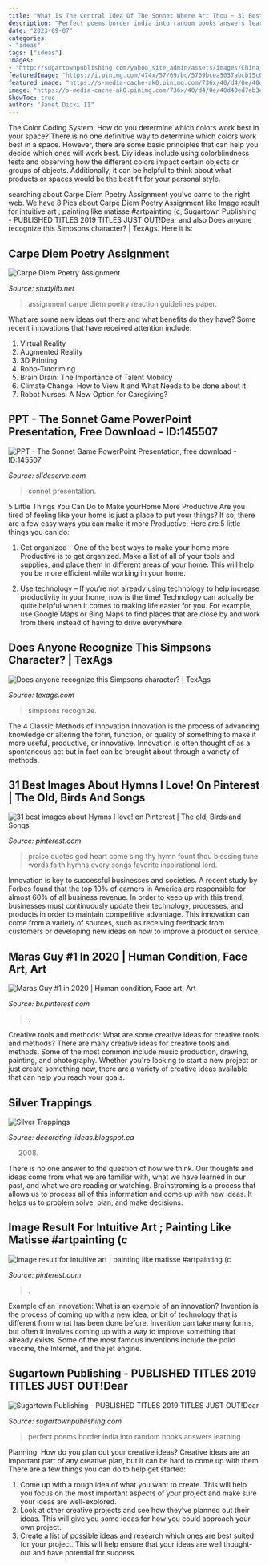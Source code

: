 ```yaml
---
title: "What Is The Central Idea Of The Sonnet Where Art Thou ~ 31 Best Images About Hymns I Love! On Pinterest"
description: "Perfect poems border india into random books answers learning"
date: "2023-09-07"
categories:
- "ideas"
tags: ["ideas"]
images:
- "http://sugartownpublishing.com/yahoo_site_admin/assets/images/China_India_eastern_border_88.25462751_std.jpg"
featuredImage: "https://i.pinimg.com/474x/57/69/bc/5769bcea5057abcb15c0c6a6c59eb230--photo-portrait-male-portraits.jpg"
featured_image: "https://s-media-cache-ak0.pinimg.com/736x/40/d4/0e/40d40ed7eb3e63ad5481f8271fb5bdf9--come-thou-fount-praise-god.jpg"
image: "https://s-media-cache-ak0.pinimg.com/736x/40/d4/0e/40d40ed7eb3e63ad5481f8271fb5bdf9--come-thou-fount-praise-god.jpg"
ShowToc: true
author: "Janet Dicki II"
---
```



The Color Coding System: How do you determine which colors work best in your space?
There is no one definitive way to determine which colors work best in a space. However, there are some basic principles that can help you decide which ones will work best. Diy ideas include using colorblindness tests and observing how the different colors impact certain objects or groups of objects. Additionally, it can be helpful to think about what products or spaces would be the best fit for your personal style.

	

		
searching about Carpe Diem Poetry Assignment you've came to the right web. We have 8 Pics about Carpe Diem Poetry Assignment like Image result for intuitive art ; painting like matisse #artpainting (с, Sugartown Publishing - PUBLISHED TITLES 2019 TITLES JUST OUT!﻿Dear and also Does anyone recognize this Simpsons character? | TexAgs. Here it is:
		
    
## Carpe Diem Poetry Assignment

<img loading=lazy src="https://s3.studylib.net/store/data/008025911_1-4239bbfad7e03e71178f16c60efeee24-300x300.png" onerror="this.onerror=null;this.src='https://tse2.mm.bing.net/th?id=OIP.I-YIDMnmXlak_vn1KileBQAAAA&amp;pid=15.1';" alt="Carpe Diem Poetry Assignment">

_Source: studylib.net_

>assignment carpe diem poetry reaction guidelines paper. 

	

What are some new ideas out there and what benefits do they have?
Some recent innovations that have received attention include: 
1. Virtual Reality 
2. Augmented Reality 
3. 3D Printing 
4. Robo-Tutoriming 
5. Brain Drain: The Importance of Talent Mobility 
6. Climate Change: How to View It and What Needs to be done about it 
7. Robot Nurses: A New Option for Caregiving?

    
## PPT - The Sonnet Game PowerPoint Presentation, Free Download - ID:145507

<img loading=lazy src="https://image.slideserve.com/145507/shakespeare-sonnet-73-l.jpg" onerror="this.onerror=null;this.src='https://tse3.mm.bing.net/th?id=OIP.REBVQc0ekuSxcFUkYqYSjQHaFj&amp;pid=15.1';" alt="PPT - The Sonnet Game PowerPoint Presentation, free download - ID:145507">

_Source: slideserve.com_

>sonnet presentation. 

	

5 Little Things You Can Do to Make yourHome More Productive
Are you tired of feeling like your home is just a place to put your things? If so, there are a few easy ways you can make it more Productive. Here are 5 little things you can do:
1. Get organized – One of the best ways to make your home more Productive is to get organized. Make a list of all of your tools and supplies, and place them in different areas of your home. This will help you be more efficient while working in your home.

2. Use technology – If you’re not already using technology to help increase productivity in your home, now is the time! Technology can actually be quite helpful when it comes to making life easier for you. For example, use Google Maps or Bing Maps to find places that are close by and work from there instead of having to drive everywhere.


    
## Does Anyone Recognize This Simpsons Character? | TexAgs

<img loading=lazy src="https://i.imgur.com/6VrEOK0.jpg" onerror="this.onerror=null;this.src='https://tse4.mm.bing.net/th?id=OIP.mH1PPPwelNkoDUEidQ715QHaJ4&amp;pid=15.1';" alt="Does anyone recognize this Simpsons character? | TexAgs">

_Source: texags.com_

>simpsons recognize. 

	

The 4 Classic Methods of Innovation
Innovation is the process of advancing knowledge or altering the form, function, or quality of something to make it more useful, productive, or innovative. Innovation is often thought of as a spontaneous act but in fact can be brought about through a variety of methods.

    
## 31 Best Images About Hymns I Love! On Pinterest | The Old, Birds And Songs

<img loading=lazy src="https://s-media-cache-ak0.pinimg.com/736x/40/d4/0e/40d40ed7eb3e63ad5481f8271fb5bdf9--come-thou-fount-praise-god.jpg" onerror="this.onerror=null;this.src='https://tse2.mm.bing.net/th?id=OIP.mJogipvPN9vshQFj-HaAbgAAAA&amp;pid=15.1';" alt="31 best images about Hymns I love! on Pinterest | The old, Birds and Songs">

_Source: pinterest.com_

>praise quotes god heart come sing thy hymn fount thou blessing tune words faith hymns every songs favorite inspirational lord. 

	

Innovation is key to successful businesses and societies. A recent study by Forbes found that the top 10% of earners in America are responsible for almost 60% of all business revenue. In order to keep up with this trend, businesses must continuously update their technology, processes, and products in order to maintain competitive advantage. This innovation can come from a variety of sources, such as receiving feedback from customers or developing new ideas on how to improve a product or service.

    
## Maras Guy #1 In 2020 | Human Condition, Face Art, Art

<img loading=lazy src="https://i.pinimg.com/474x/57/69/bc/5769bcea5057abcb15c0c6a6c59eb230--photo-portrait-male-portraits.jpg" onerror="this.onerror=null;this.src='https://tse3.mm.bing.net/th?id=OIP.Ruqh02KCorWomjs0yRgBLgAAAA&amp;pid=15.1';" alt="Maras Guy #1 in 2020 | Human condition, Face art, Art">

_Source: br.pinterest.com_

>. 

	

Creative tools and methods: What are some creative ideas for creative tools and methods?
There are many creative ideas for creative tools and methods. Some of the most common include music production, drawing, painting, and photography. Whether you're looking to start a new project or just create something new, there are a variety of creative ideas available that can help you reach your goals.

    
## Silver Trappings

<img loading=lazy src="http://2.bp.blogspot.com/_r_AGiLunN_s/SPbMMG_FZlI/AAAAAAAAAa4/BCpSJxzFRxk/s400/015.JPG" onerror="this.onerror=null;this.src='https://tse3.mm.bing.net/th?id=OIP.c4wsYriiWkhz7voY3KmQ4wAAAA&amp;pid=15.1';" alt="Silver Trappings">

_Source: decorating-ideas.blogspot.ca_

>2008. 

	

There is no one answer to the question of how we think. Our thoughts and ideas come from what we are familiar with, what we have learned in our past, and what we are reading or watching. Brainstroming is a process that allows us to process all of this information and come up with new ideas. It helps us to problem solve, plan, and make decisions.

    
## Image Result For Intuitive Art ; Painting Like Matisse #artpainting (с

<img loading=lazy src="https://i.pinimg.com/736x/13/05/a4/1305a41b8f425be259d5b6f5c06e61a1.jpg" onerror="this.onerror=null;this.src='https://tse4.mm.bing.net/th?id=OIP.-yFhrmWwyt6li1Tu8CML4gHaHa&amp;pid=15.1';" alt="Image result for intuitive art ; painting like matisse #artpainting (с">

_Source: pinterest.com_

>. 

	

Example of an innovation: What is an example of an innovation?
Invention is the process of coming up with a new idea, or bit of technology that is different from what has been done before. Invention can take many forms, but often it involves coming up with a way to improve something that already exists. Some of the most famous inventions include the polio vaccine, the Internet, and the jet engine.

    
## Sugartown Publishing - PUBLISHED TITLES 2019 TITLES JUST OUT!﻿Dear

<img loading=lazy src="http://sugartownpublishing.com/yahoo_site_admin/assets/images/China_India_eastern_border_88.25462751_std.jpg" onerror="this.onerror=null;this.src='https://tse1.mm.bing.net/th?id=OIP.rvCRHw04taQuMZE78SMV9wHaJM&amp;pid=15.1';" alt="Sugartown Publishing - PUBLISHED TITLES 2019 TITLES JUST OUT!﻿Dear">

_Source: sugartownpublishing.com_

>perfect poems border india into random books answers learning. 

	

Planning: How do you plan out your creative ideas?
Creative ideas are an important part of any creative plan, but it can be hard to come up with them. 
There are a few things you can do to help get started:

1. Come up with a rough idea of what you want to create. This will help you focus on the most important aspects of your project and make sure your ideas are well-explored. 
2. Look at other creative projects and see how they’ve planned out their ideas. This will give you some ideas for how you could approach your own project. 
3. Create a list of possible ideas and research which ones are best suited for your project. This will help ensure that your ideas are well thought-out and have potential for success.

